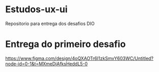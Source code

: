 # Estudos-ux-ui
Repositorio para entrega dos desafios DIO
# Entrega do primeiro desafio
https://www.figma.com/design/4oQXAOTr6I1zkSmvY603WC/Untitled?node-id=0-1&t=MXmeDjAfksHeddL5-0
